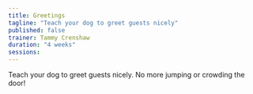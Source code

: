 ```yaml
---
title: Greetings
tagline: "Teach your dog to greet guests nicely"
published: false
trainer: Tammy Crenshaw
duration: "4 weeks"
sessions:
---
```

Teach your dog to greet guests nicely. No more jumping or crowding the door!
